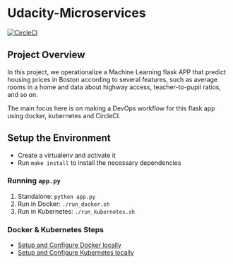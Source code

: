 # Udacity-Microservices
[![CircleCI](https://circleci.com/gh/MKamel89/Udacity-Microservices.svg?style=svg)](https://circleci.com/gh/MKamel89/Udacity-Microservices)


## Project Overview

In this project, we operationalize a Machine Learning flask APP that predict housing prices in Boston according to several features, such as average rooms in a home and data about highway access, teacher-to-pupil ratios, and so on.

The main focus here is on making a DevOps workflow for this flask app using docker, kubernetes and CircleCI.


## Setup the Environment

* Create a virtualenv and activate it
* Run `make install` to install the necessary dependencies

### Running `app.py`

1. Standalone:  `python app.py`
2. Run in Docker:  `./run_docker.sh`
3. Run in Kubernetes:  `./run_kubernetes.sh`

### Docker & Kubernetes Steps

* <a href="https://docs.docker.com/v17.12/install/">Setup and Configure Docker locally</a>
* <a href="https://kubernetes.io/docs/tasks/tools/install-minikube/">Setup and Configure Kubernetes locally</a>
